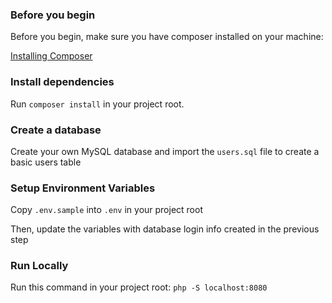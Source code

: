 ### Before you begin

Before you begin, make sure you have composer installed on your machine:

[Installing Composer](https://www.abeautifulsite.net/installing-composer-on-os-x)

### Install dependencies

Run `composer install` in your project root.

### Create a database

Create your own MySQL database and import the `users.sql` file to create a basic users table

### Setup Environment Variables

Copy `.env.sample` into `.env` in your project root

Then, update the variables with database login info created in the previous step

### Run Locally

Run this command in your project root: `php -S localhost:8080`
